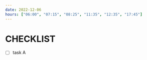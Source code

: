 ```yaml
---
date: 2022-12-06
hours: ["06:00", "07:15", "08:25", "11:35", "12:35", "17:45"]
---
```


# CHECKLIST

- [ ] task A
